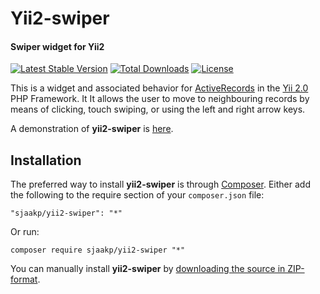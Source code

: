 Yii2-swiper
===========
#### Swiper widget for Yii2 ####

[![Latest Stable Version](https://poser.pugx.org/sjaakp/yii2-swiper/v/stable)](https://packagist.org/packages/sjaakp/yii2-swiper)
[![Total Downloads](https://poser.pugx.org/sjaakp/yii2-swiper/downloads)](https://packagist.org/packages/sjaakp/yii2-swiper)
[![License](https://poser.pugx.org/sjaakp/yii2-swiper/license)](https://packagist.org/packages/sjaakp/yii2-swiper)

This is a widget and associated behavior for [ActiveRecords](https://www.yiiframework.com/doc/api/2.0/yii-db-activerecord) 
in the [Yii 2.0](https://yiiframework.com/ "Yii") PHP Framework. It  It allows the user
to move to neighbouring records by means of clicking, touch swiping, or using 
the left and right arrow keys.

A demonstration of **yii2-swiper** is [here](https://sjaakpriester.nl/software/swiper).

## Installation ##

The preferred way to install **yii2-swiper** is through [Composer](https://getcomposer.org/). 
Either add the following to the require section of your `composer.json` file:

`"sjaakp/yii2-swiper": "*"` 

Or run:

`composer require sjaakp/yii2-swiper "*"` 

You can manually install **yii2-swiper** by
 [downloading the source in ZIP-format](https://github.com/sjaakp/yii2-swiper/archive/master.zip).

